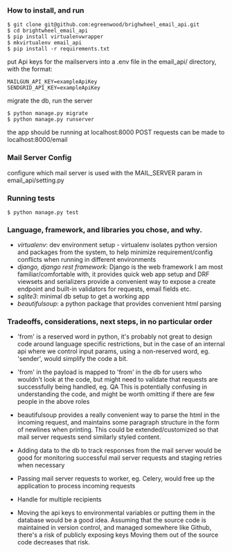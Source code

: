 ### How to install, and run
```
$ git clone git@github.com:egreenwood/brighwheel_email_api.git
$ cd brightwheel_email_api
$ pip install virtualenvwrapper
$ mkvirtualenv email_api
$ pip install -r requirements.txt
```

put Api keys for the mailservers into a .env file in the email_api/ directory, with the format:
```
MAILGUN_API_KEY=exampleApiKey
SENDGRID_API_KEY=exampleApiKey
```

migrate the db, run the server
```
$ python manage.py migrate
$ python manage.py runserver
```
the app should be running at localhost:8000
POST requests can be made to localhost:8000/email

### Mail Server Config
configure which mail server is used with the MAIL_SERVER param in email_api/setting.py

### Running tests
```
$ python manage.py test
```

### Language, framework, and libraries you chose, and why.
- *virtualenv*: dev environment setup - virtualenv isolates python version and packages from the system, to help minimize requirement/config conflicts when running in different environments
- *django, django rest framework*: Django is the web framework I am most familiar/comfortable with, it provides quick web app setup
and DRF viewsets and serializers provide a convenient way to expose a create endpoint and built-in validators for requests, email fields etc.
- *sqlite3*: minimal db setup to get a working app
- *beautifulsoup*: a python package that provides convenient html parsing

### Tradeoffs, considerations, next steps, in no particular order
- 'from' is a reserved word in python, it's probably not great to design code around language specific restrictions,
but in the case of an internal api where we control input params, using a non-reserved word, eg. 'sender', would simplify the code a bit.

- 'from' in the payload is mapped to 'from' in the db for users who wouldn't look at the code, but might need to validate that requests are successfully being handled, eg. QA
This is potentially confusing in understanding the code, and might be worth omitting if there are few people in the above roles

- beautifulsoup provides a really convenient way to parse the html in the incoming request, and maintains some paragraph structure in the form of newlines when printing.
This could be extended/customized so that mail server requests send similarly styled content.

- Adding data to the db to track responses from the mail server would be good for monitoring successful mail server requests and staging retries when necessary

- Passing mail server requests to worker, eg. Celery, would free up the application to process incoming requests

- Handle for multiple recipients

- Moving the api keys to environmental variables or putting them in the database would be a good idea.
Assuming that the source code is maintained in version control, and managed somewhere like Github, there's a risk of publicly exposing keys
Moving them out of the source code decreases that risk.

